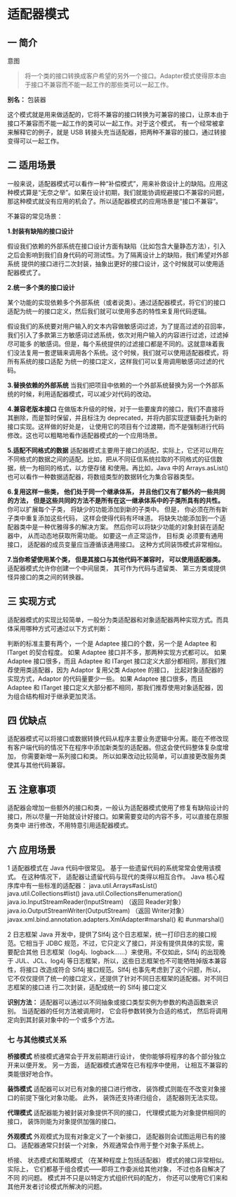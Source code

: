 # 适配器模式

## 一 简介

意图
>将一个类的接口转换成客户希望的另外一个接口。Adapter模式使得原本由于接口不兼容而不能一起工作的那些类可以一起工作。

**别名：** 包装器

这个模式就是用来做适配的，它将不兼容的接口转换为可兼容的接口，让原本由于接口不兼容而不能一起工作的类可以一起工作。对于这个模式，
有一个经常被拿来解释它的例子，就是 USB 转接头充当适配器，把两种不兼容的接口，通过转接变得可以一起工作。

## 二 适用场景

 一般来说，适配器模式可以看作一种“补偿模式”，用来补救设计上的缺陷。应用这种模式算是“无奈之举”。如果在设计初期，我们就能协调规避接口不兼容的问题，那这种模式就没有应用的机会了。所以适配器模式的应用场景是“接口不兼容”。

不兼容的常见场景：

**1.封装有缺陷的接口设计**

   假设我们依赖的外部系统在接口设计方面有缺陷（比如包含大量静态方法），引入之后会影响到我们自身代码的可测试性。为了隔离设计上的缺陷，我们希望对外部系统
   提供的接口进行二次封装，抽象出更好的接口设计，这个时候就可以使用适配器模式了。

**2.统一多个类的接口设计**

某个功能的实现依赖多个外部系统（或者说类）。通过适配器模式，将它们的接口适配为统一的接口定义，然后我们就可以使用多态的特性来复用代码逻辑。

假设我们的系统要对用户输入的文本内容做敏感词过滤，为了提高过滤的召回率，我们引入了多款第三方敏感词过滤系统，依次对用户输入的内容进行过滤，过滤掉尽可能多
的敏感词。但是，每个系统提供的过滤接口都是不同的。这就意味着我们没法复用一套逻辑来调用各个系统。这个时候，我们就可以使用适配器模式，将所有系统的接口适配
为统一的接口定义，这样我们可以复用调用敏感词过滤的代码。

**3.替换依赖的外部系统**
当我们把项目中依赖的一个外部系统替换为另一个外部系统的时候，利用适配器模式，可以减少对代码的改动。

**4.兼容老版本接口**
在做版本升级的时候，对于一些要废弃的接口，我们不直接将其删除，而是暂时保留，并且标注为 deprecated，并将内部实现逻辑委托为新的接口实现。这样做的好处是，
让使用它的项目有个过渡期，而不是强制进行代码修改。这也可以粗略地看作适配器模式的一个应用场景。


**5.适配不同格式的数据**
适配器模式主要用于接口的适配，实际上，它还可以用在不同格式的数据之间的适配。比如，把从不同征信系统拉取的不同格式的征信数据，统一为相同的格式，以方便存储
和使用。再比如，Java 中的 Arrays.asList() 也可以看作一种数据适配器，将数组类型的数据转化为集合容器类型。

**6.复用这样一些类， 他们处于同一个继承体系， 并且他们又有了额外的一些共同的方法， 但是这些共同的方法不是所有在这一继承体系中的子类所具有的共性。**
你可以扩展每个子类， 将缺少的功能添加到新的子类中。 但是， 你必须在所有新子类中重复添加这些代码， 这样会使得代码有坏味道。
将缺失功能添加到一个适配器类中是一种优雅得多的解决方案。 然后你可以将缺少功能的对象封装在适配器中， 从而动态地获取所需功能。 如要这一点正常运作， 目标类
必须要有通用接口， 适配器的成员变量应当遵循该通用接口。 这种方式同装饰模式非常相似。

**7.当你希望使用某个类， 但是其接口与其他代码不兼容时， 可以使用适配器类。**
适配器模式允许你创建一个中间层类， 其可作为代码与遗留类、 第三方类或提供怪异接口的类之间的转换器。

## 三 实现方式

适配器模式的实现比较简单，一般分为类适配器和对象适配器两种实现方式。而具体采用哪种方式可通过以下方式判断：

判断的标准主要有两个，一个是 Adaptee 接口的个数，另一个是 Adaptee 和 ITarget 的契合程度。
如果 Adaptee 接口并不多，那两种实现方式都可以。
如果 Adaptee 接口很多，而且 Adaptee 和 ITarget 接口定义大部分都相同，那我们推荐使用类适配器，因为 Adaptor 复用父类 Adaptee 的接口，
比起对象适配器的实现方式，Adaptor 的代码量要少一些。
如果 Adaptee 接口很多，而且 Adaptee 和 ITarget 接口定义大部分都不相同，那我们推荐使用对象适配器，因为组合结构相对于继承更加灵活。

## 四 优缺点

适配器模式可以将接口或数据转换代码从程序主要业务逻辑中分离。能在不修改现有客户端代码的情况下在程序中添加新类型的适配器。但这会使代码整体复杂度增加， 
你需要新增一系列接口和类。 所以如果改动比较简单，可以直接更改服务类使其与其他代码兼容。


## 五 注意事项

适配器会增加一些额外的接口和类，一般认为适配器模式使用了修复有缺陷设计的接口，所以尽量一开始就设计好接口。如果需要变动的内容不多，可以直接在原服务类中
进行修改，不用特意引用适配器模式。


## 六 应用场景

1 适配器模式在 Java 代码中很常见。 基于一些遗留代码的系统常常会使用该模式。 在这种情况下， 适配器让遗留代码与现代的类得以相互合作。
Java 核心程序库中有一些标准的适配器：
java.util.Arrays#asList()
java.util.Collections#list()
java.util.Collections#enumeration()
java.io.InputStreamReader(InputStream) （返回 Reader对象）
java.io.OutputStreamWriter(OutputStream) （返回 Writer对象）
javax.xml.bind.annotation.adapters.XmlAdapter#marshal() 和 #unmarshal()

2 日志框架
Java 开发中，提供了Slf4j 这个日志框架，统一打印日志的接口规范。它相当于 JDBC 规范，不过，它只定义了接口，并没有提供具体的实现，需要配合其他
日志框架（log4j、logback……）来使用。不仅如此，Slf4j 的出现晚于 JUL、JCL、log4j 等日志框架，所以，这些日志框架也不可能牺牲掉版本兼容性，将接口
改造成符合 Slf4j 接口规范。Slf4j 也事先考虑到了这个问题，所以，它不仅仅提供了统一的接口定义，还提供了针对不同日志框架的适配器。对不同日志框架的接口进
行二次封装，适配成统一的 Slf4j 接口定义

**识别方法：**  适配器可以通过以不同抽象或接口类型实例为参数的构造函数来识别。 当适配器的任何方法被调用时， 它会将参数转换为合适的格式， 然后将调用定向到其封装对象中的一个或多个方法。


### 七 与其他模式关系

**桥接模式**
桥接模式通常会于开发前期进行设计， 使你能够将程序的各个部分独立开来以便开发。 另一方面， 适配器模式通常在已有程序中使用， 让相互不兼容的类能很好地合作。

**装饰模式**
适配器可以对已有对象的接口进行修改， 装饰模式则能在不改变对象接口的前提下强化对象功能。 此外， 装饰还支持递归组合， 适配器则无法实现。

**代理模式**
适配器能为被封装对象提供不同的接口， 代理模式能为对象提供相同的接口， 装饰则能为对象提供加强的接口。

**外观模式**
外观模式为现有对象定义了一个新接口， 适配器则会试图运用已有的接口。 适配器通常只封装一个对象， 外观通常会作用于整个对象子系统上。

桥接、 状态模式和策略模式 （在某种程度上包括适配器） 模式的接口非常相似。 实际上， 它们都基于组合模式——即将工作委派给其他对象， 不过也各自解决了不同
的问题。 模式并不只是以特定方式组织代码的配方， 你还可以使用它们来和其他开发者讨论模式所解决的问题。